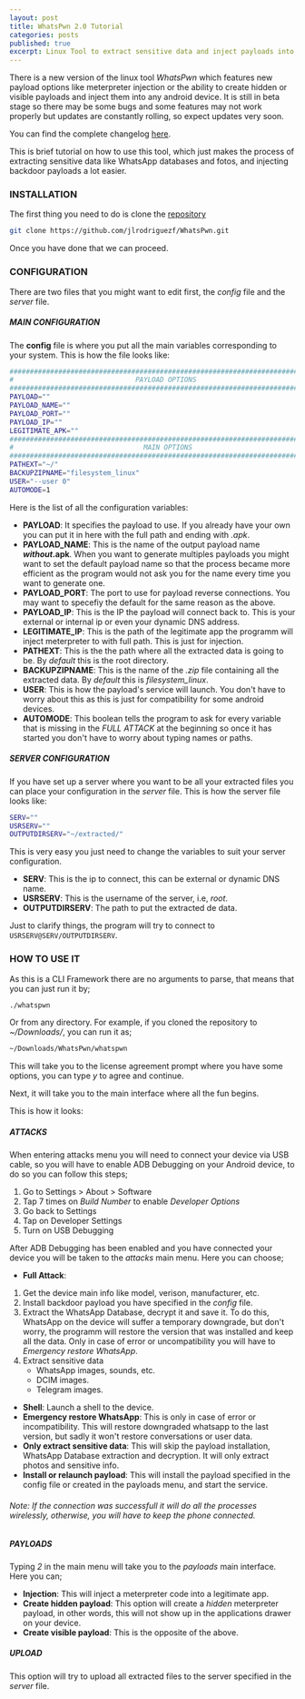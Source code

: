 ```yaml
---
layout: post
title: WhatsPwn 2.0 Tutorial
categories: posts
published: true
excerpt: Linux Tool to extract sensitive data and inject payloads into any Android devices.
---
```


There is a new version of the linux tool _WhatsPwn_ which features new payload options like meterpreter injection or the ability to create hidden or visible payloads and inject them into any android device.
It is still in beta stage so there may be some bugs and some features may not work properly but updates are constantly rolling, so expect updates very soon.

You can find the complete changelog [here](https://github.com/jlrodriguezf/WhatsPwn#changelog).

This is  brief tutorial on how to use this tool, which just makes the process of extracting sensitive data like WhatsApp databases and fotos, and injecting backdoor payloads a lot easier.

### INSTALLATION
The first thing you need to do is clone the [repository](https://github.com/jlrodriguezf/WhatsPwn "WhatsPwn Repository")

```bash
git clone https://github.com/jlrodriguezf/WhatsPwn.git
```

Once you have done that we can proceed.

### CONFIGURATION
There are two files that you might want to edit first, the _config_ file and the _server_ file.

##### MAIN CONFIGURATION

The __config__ file is where you put all the main variables corresponding to your system.
This is how the file looks like:

```bash
##############################################################################
#                              PAYLOAD OPTIONS                               #
##############################################################################
PAYLOAD=""
PAYLOAD_NAME=""
PAYLOAD_PORT=""
PAYLOAD_IP=""
LEGITIMATE_APK=""
##############################################################################
#                                MAIN OPTIONS                                #
##############################################################################
PATHEXT="~/"
BACKUPZIPNAME="filesystem_linux"
USER="--user 0"
AUTOMODE=1
```
Here is the list of all the configuration variables:

* __PAYLOAD__: It specifies the payload to use. If you already have your own you can put it in here with the full path and ending with _.apk_.
* __PAYLOAD\_NAME__: This is the name of the output payload name **_without_.apk**. When you want to generate multiples payloads you might want to set the default payload name so that the process became more efficient as the program would not ask you for the name every time you want to generate one.
* __PAYLOAD\_PORT__: The port to use for payload reverse connections. You may want to specefiy the default for the same reason as the above.
* __PAYLOAD\_IP__: This is the IP the payload will connect back to. This is your external or internal ip or even your dynamic DNS address.
* __LEGITIMATE\_IP__: This is the path of the legitimate app the programm will inject meterpreter to with full path. This is just for injection.
* __PATHEXT__: This is the the path where all the extracted data is going to be. By _default_ this is the root directory.
* __BACKUPZIPNAME__: This is the name of the _.zip_ file containing all the extracted data. By _default_ this is _filesystem\_linux_.
* __USER__: This is how the payload's service will launch. You don't have to worry about this as this is just for compatibility for some android devices.
* __AUTOMODE__: This boolean tells the program to ask for every variable that is missing in the _FULL ATTACK_ at the beginning so once it has started you don't have to worry about typing names or paths.

##### SERVER CONFIGURATION

If you have set up a server where you want to be all your extracted files you can place your configuration in the _server_ file.
This is how the server file looks like:

```bash
SERV=""
USRSERV=""
OUTPUTDIRSERV="~/extracted/"
```
This is very easy you just need to change the variables to suit your server configuration.

* __SERV__: This is the ip to connect, this can be external or dynamic DNS name.
* __USRSERV__: This is the username of the server, i.e, _root_.
* __OUTPUTDIRSERV__: The path to put the extracted de data.

Just to clarify things, the program will try to connect to `USRSERV@SERV/OUTPUTDIRSERV`.

### HOW TO USE IT

As this is a CLI Framework there are no arguments to parse, that means that you can just run it by;

```bash
./whatspwn
```

Or from any directory. For example, if you cloned the repository to _~/Downloads/_, you can run it as;

```bash
~/Downloads/WhatsPwn/whatspwn
```

This will take you to the license agreement prompt where you have some options, you can type _y_ to agree and continue.

Next, it will take you to the main interface where all the fun begins.

This is how it looks:

##### ATTACKS

When entering attacks menu you will need to connect your device via USB cable, so you will have to enable ADB Debugging on your Android device, to do so you can follow this steps;

1. Go to Settings > About > Software
2. Tap 7 times on _Build Number_ to enable _Developer Options_
3. Go back to Settings
4. Tap on Developer Settings
5. Turn on USB Debugging

After ADB Debugging has been enabled and you have connected your device you will be taken to the _attacks_ main menu. Here you can choose;

* __Full Attack__:
1. Get the device main info like model, verison, manufacturer, etc.
2. Install backdoor payload you have specified in the _config_ file.
3. Extract the WhatsApp Database, decrypt it and save it. To do this, WhatsApp on the device will suffer a temporary downgrade, but don't worry, the programm will restore the version that was installed and keep all the data. Only in case of error or uncompatibility you will have to _Emergency restore WhatsApp_.
4. Extract sensitive data
	* WhatsApp images, sounds, etc.
	* DCIM images.
	* Telegram images.
* __Shell__: Launch a shell to the device.
* __Emergency restore WhatsApp__: This is only in case of error or incompatibility. This will restore downgraded whatsapp to the last version, but sadly it won't restore conversations or user data.
* __Only extract sensitive data__: This will skip the payload installation, WhatsApp Database extraction and decryption. It will only extract photos and sensitive info.
* __Install or relaunch payload__: This will install the payload specified in the config file or created in the payloads menu, and start the service.

###### Note: If the connection was successfull it will do all the processes wirelessly, otherwise, you will have to keep the phone connected.

##### PAYLOADS

Typing _2_ in the main menu will take you to the _payloads_ main interface. Here you can;

* __Injection__: This will inject a meterpreter code into a legitimate app.
* __Create hidden payload__: This option will create a _hidden_ meterpreter payload, in other words, this will not show up in the applications drawer on your device.
* __Create visible payload__: This is the opposite of the above.

##### UPLOAD

This option will try to upload all extracted files to the server specified in the _server_ file.